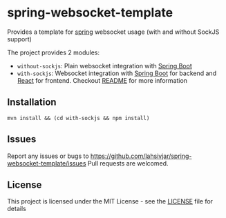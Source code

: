 # spring-websocket-template

Provides a template for [spring](https://spring.io/) websocket usage (with and without SockJS support)

The project provides 2 modules:

* `without-sockjs`: Plain websocket integration with [Spring Boot](https://projects.spring.io/spring-boot/)
* `with-sockjs`: Websocket integration with [Spring Boot](https://projects.spring.io/spring-boot/) for backend and [React](https://reactjs.org/) for frontend. Checkout [README](with-sockjs/README.md) for more information

## Installation

```
mvn install && (cd with-sockjs && npm install)
```

## Issues

Report any issues or bugs to https://github.com/lahsivjar/spring-websocket-template/issues Pull requests are welcomed.

## License

This project is licensed under the MIT License - see the [LICENSE](LICENSE) file for details
